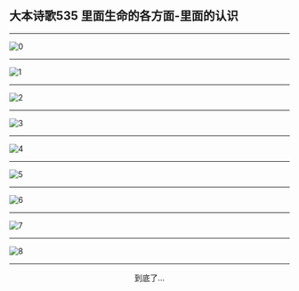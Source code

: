 
## 大本诗歌535 里面生命的各方面-里面的认识
        
<div id="aplayer0"></div>

---

<img alt="0" data-original="https://cdn.jsdelivr.net/gh/k34869/shi/data/d0535/0">

---

<img alt="1" data-original="https://cdn.jsdelivr.net/gh/k34869/shi/data/d0535/1">

---

<img alt="2" data-original="https://cdn.jsdelivr.net/gh/k34869/shi/data/d0535/2">

---

<img alt="3" data-original="https://cdn.jsdelivr.net/gh/k34869/shi/data/d0535/3">

---

<img alt="4" data-original="https://cdn.jsdelivr.net/gh/k34869/shi/data/d0535/4">

---

<img alt="5" data-original="https://cdn.jsdelivr.net/gh/k34869/shi/data/d0535/5">

---

<img alt="6" data-original="https://cdn.jsdelivr.net/gh/k34869/shi/data/d0535/6">

---

<img alt="7" data-original="https://cdn.jsdelivr.net/gh/k34869/shi/data/d0535/7">

---

<img alt="8" data-original="https://cdn.jsdelivr.net/gh/k34869/shi/data/d0535/8">

---

<p style="text-align: center">到底了...</p>

<script src="/js/dist-view.js"></script>

<script>
MAIN.id = 'd0535';
        
const ap0 = new APlayer({
    container: document.getElementById('aplayer0'),
    volume: 1,
    loop: 'none',
    preload: 'none',
    audio: [{
        name: '大本诗歌535.mp3',
        artist: '大本诗歌',
        url: 'https://res.wx.qq.com/voice/getvoice?mediaid=MzI0NTk3MDM5M18yMjQ3NDk0Mjcx',
        cover: '/favicon'
    }]
});
</script>
